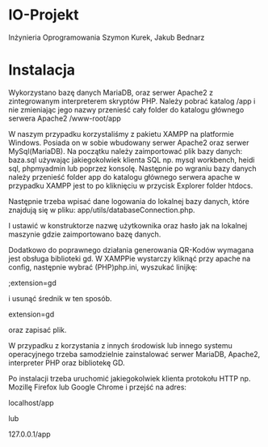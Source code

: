 # IO-Projekt
Inżynieria Oprogramowania
Szymon Kurek, Jakub Bednarz

# Instalacja
Wykorzystano bazę danych MariaDB, oraz serwer Apache2 z zintegrowanym interpreterem skryptów PHP.
Należy pobrać katalog /app i nie zmieniając jego nazwy przenieść cały folder do katalogu głównego serwera Apache2 /www-root/app


W naszym przypadku korzystaliśmy z pakietu XAMPP na platformie Windows. Posiada on w sobie wbudowany serwer Apache2 oraz serwer MySql(MariaDB). Na początku należy zaimportować plik bazy danych: baza.sql używając jakiegokolwiek klienta SQL np. mysql workbench, heidi sql, phpmyadmin lub poprzez konsolę. Następnie po wgraniu bazy danych należy przenieść folder app do katalogu głównego serwera apache w przypadku XAMPP jest to po kliknięciu w przycisk Explorer folder htdocs.


Następnie trzeba wpisać dane logowania do lokalnej bazy danych, które znajdują się w pliku: app/utils/databaseConnection.php.


I ustawić w konstruktorze nazwę użytkownika oraz hasło jak na lokalnej maszynie gdzie zaimportowano bazę danych.


Dodatkowo do poprawnego działania generowania QR-Kodów wymagana jest obsługa biblioteki gd. W XAMPPie wystarczy kliknąć przy apache na config, następnie wybrać (PHP)php.ini, wyszukać linijkę:


;extension=gd


i usunąć średnik w ten sposób.


extension=gd


oraz zapisać plik.


W przypadku z korzystania z innych środowisk lub innego systemu operacyjnego trzeba samodzielnie zainstalować serwer MariaDB, Apache2, interpreter PHP oraz bibliotekę GD.


Po instalacji trzeba uruchomić jakiegokolwiek klienta protokołu HTTP np. Mozillę Firefox lub Google Chrome i przejść na adres:


localhost/app


lub


127.0.0.1/app
